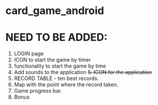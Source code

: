# card_game_android

# NEED TO BE ADDED:

1. LOGIN page
2. ICON to start the game by timer
3. functionality to start the game by time
4. Add sounds to the application
~~5. ICON for the application~~
6. RECORD TABLE - ten best records.
7. Map with the point where the record taken.
8. Game progress bar.
9. Bonus
